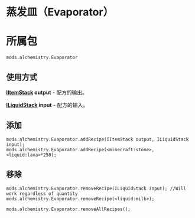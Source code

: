 # 蒸发皿（Evaporator）

# 所属包
```zenscript
mods.alchemistry.Evaporator
```

## 使用方式
**[IItemStack](/Vanilla/Items/IItemStack/) output** - 配方的输出。

**[ILiquidStack](/Vanilla/Liquids/ILiquidStack/) input** - 配方的输入。


## 添加
```zenscript
mods.alchemistry.Evaporator.addRecipe(IItemStack output, ILiquidStack input);
mods.alchemistry.Evaporator.addRecipe(<minecraft:stone>,<liquid:lava>*250);
```

## 移除
```zenscript
mods.alchemistry.Evaporator.removeRecipe(ILiquidStack input); //Will work regardless of quantity
mods.alchemistry.Evaporator.removeRecipe(<liquid:milk>);

mods.alchemistry.Evaporator.removeAllRecipes();
```
